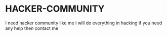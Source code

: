 # HACKER-COMMUNITY
I need hacker community like me i will do everything in hacking if you need any help then contact me 
